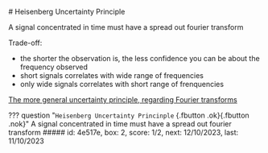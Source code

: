 # Heisenberg Uncertainty Principle

A signal concentrated in time must have a spread out fourier transform

Trade-off:

- the shorter the observation is, the less confidence you can be about the frequency observed
- short signals correlates with wide range of frequencies
- only wide signals correlates with short range of frenquencies

[The more general uncertainty principle, regarding Fourier transforms](https://www.youtube.com/watch?v%3DMBnnXbOM5S4)

??? question "`Heisenberg Uncertainty Princinple` [](){.fbutton .ok}[](){.fbutton .nok}"
    A signal concentrated in time must have a spread out fourier transform
    ##### id: 4e517e, box: 2, score: 1/2, next: 12/10/2023, last: 11/10/2023
